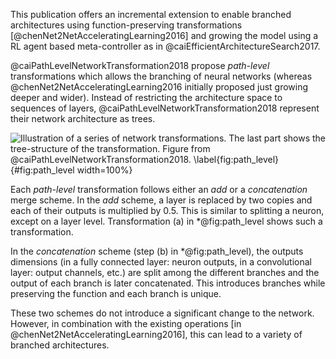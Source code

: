 This publication offers an incremental extension to enable branched architectures
using function-preserving transformations [@chenNet2NetAcceleratingLearning2016]
and growing the model using a RL agent based meta-controller as in @caiEfficientArchitectureSearch2017.

@caiPathLevelNetworkTransformation2018 propose *path-level* transformations
which allows the branching of neural networks (whereas @chenNet2NetAcceleratingLearning2016
initially proposed just growing deeper and wider).
Instead of restricting the architecture space to sequences of layers,
@caiPathLevelNetworkTransformation2018 represent their network architecture as
trees.


![Illustration of a series of network transformations. The last part shows the tree-structure of the transformation. Figure from @caiPathLevelNetworkTransformation2018. \label{fig:path_level}](img/path_level){#fig:path_level width=100%}


Each *path-level* transformation follows either an *add* or a *concatenation*
merge scheme.
In the *add* scheme, a layer is replaced by two copies and each of their outputs
is multiplied by 0.5. This is similar to splitting a neuron, except on a layer
level. Transformation (a) in *@fig:path_level shows such a transformation.

In the *concatenation* scheme (step (b) in *@fig:path_level), the outputs dimensions (in a fully connected
layer: neuron outputs, in a convolutional layer: output channels, etc.)
are split among the different branches and the output of each branch is later
concatenated. This introduces branches while preserving the function and each
branch is unique.

These two schemes do not introduce a significant change to the network. However,
in combination with the existing operations [in @chenNet2NetAcceleratingLearning2016],
this can lead to a variety of branched architectures.
